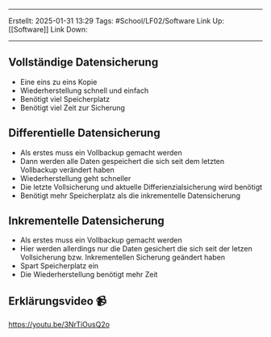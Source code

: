 
--- 
Erstellt: 2025-01-31    13:29 
Tags: #School/LF02/Software 
Link Up: [[Software]]
Link Down:

--- 
## Vollständige Datensicherung

- Eine eins zu eins Kopie
- Wiederherstellung schnell und einfach
- Benötigt viel Speicherplatz
- Benötigt viel Zeit zur Sicherung

## Differentielle Datensicherung

- Als erstes muss ein Vollbackup gemacht werden
- Dann werden alle Daten gespeichert die sich seit dem letzten Vollbackup verändert haben
- Wiederherstellung geht schneller
- Die letzte Vollsicherung und aktuelle Differienzialsicherung wird benötigt
- Benötigt mehr Speicherplatz als die inkrementelle Datensicherung

## Inkrementelle Datensicherung

- Als erstes muss ein Vollbackup gemacht werden
- Hier werden allerdings nur die Daten gesichert die sich seit der letzen Vollsicherung bzw. Inkrementellen Sicherung geändert haben
- Spart Speicherplatz ein
- Die Wiederherstellung benötigt mehr Zeit

## Erklärungsvideo 📹

https://youtu.be/3NrTiOusQ2o
